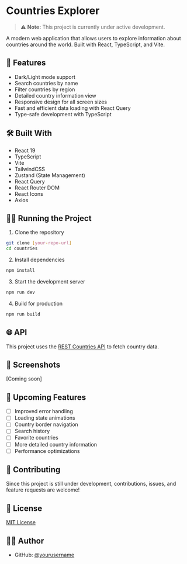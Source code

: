# Countries Explorer

> ⚠️ **Note:** This project is currently under active development.

A modern web application that allows users to explore information about countries around the world. Built with React, TypeScript, and Vite.

## 🚀 Features

- Dark/Light mode support
- Search countries by name
- Filter countries by region
- Detailed country information view
- Responsive design for all screen sizes
- Fast and efficient data loading with React Query
- Type-safe development with TypeScript

## 🛠️ Built With

- React 19
- TypeScript
- Vite
- TailwindCSS
- Zustand (State Management)
- React Query
- React Router DOM
- React Icons
- Axios

## 🏃‍♂️ Running the Project

1. Clone the repository
```bash
git clone [your-repo-url]
cd countries
```

2. Install dependencies
```bash
npm install
```

3. Start the development server
```bash
npm run dev
```

4. Build for production
```bash
npm run build
```

## 🌐 API

This project uses the [REST Countries API](https://restcountries.com/) to fetch country data.

## 📱 Screenshots

[Coming soon]

## 🎯 Upcoming Features

- [ ] Improved error handling
- [ ] Loading state animations
- [ ] Country border navigation
- [ ] Search history
- [ ] Favorite countries
- [ ] More detailed country information
- [ ] Performance optimizations

## 🤝 Contributing

Since this project is still under development, contributions, issues, and feature requests are welcome!

## 📝 License

[MIT License](LICENSE)

## 👨‍💻 Author

- GitHub: [@yourusername](https://github.com/yourusername)
